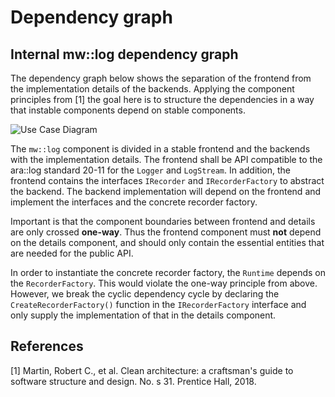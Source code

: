 <!--- 
*******************************************************************************>
Copyright (c) 2024 Contributors to the Eclipse Foundation
See the NOTICE file(s) distributed with this work for additional
information regarding copyright ownership.
This program and the accompanying materials are made available under the
terms of the Apache License Version 2.0 which is available at
https://www.apache.org/licenses/LICENSE-2.0
SPDX-License-Identifier: Apache-2.0 #
*******************************************************************************
 ---> 



# Dependency graph

## Internal mw::log dependency graph

The dependency graph below shows the separation of the frontend from the
implementation details of the backends. Applying the component principles from
[1] the goal here is to structure the dependencies in a way that instable
components depend on stable components.

![Use Case Diagram](/swh/ddad_platform/aas/mw/log/design/frontend_dependency_graph.uxf?ref=c83de0a646f18071d97680cae5786c3c44f9d848)

The `mw::log` component is divided in a stable frontend and the backends with
the implementation details. The frontend shall be API compatible to the ara::log
standard 20-11 for the `Logger` and `LogStream`. In addition, the frontend
contains the interfaces `IRecorder` and `IRecorderFactory` to abstract the
backend. The backend implementation will depend on the frontend and implement
the interfaces and the concrete recorder factory.

Important is that the component boundaries between frontend and details are only
crossed **one-way**. Thus the frontend component must **not** depend on the details
component, and should only contain the essential entities that are needed for
the public API.

In order to instantiate the concrete recorder factory, the `Runtime` depends on
the `RecorderFactory`. This would violate the one-way principle from above.
However, we break the cyclic dependency cycle by declaring the
`CreateRecorderFactory()` function in the `IRecorderFactory` interface and only
supply the implementation of that in the details component.

## References

[1] Martin, Robert C., et al. Clean architecture: a craftsman's guide to
software structure and design. No. s 31. Prentice Hall, 2018.
